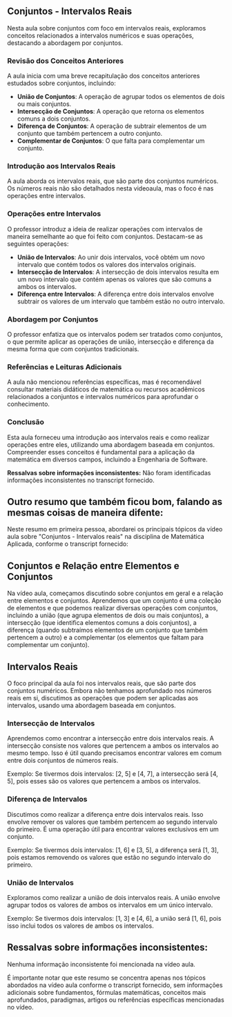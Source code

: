 ## Conjuntos - Intervalos Reais

Nesta aula sobre conjuntos com foco em intervalos reais, exploramos conceitos relacionados a intervalos numéricos e suas operações, destacando a abordagem por conjuntos.

### Revisão dos Conceitos Anteriores

A aula inicia com uma breve recapitulação dos conceitos anteriores estudados sobre conjuntos, incluindo:

- **União de Conjuntos**: A operação de agrupar todos os elementos de dois ou mais conjuntos.
- **Intersecção de Conjuntos**: A operação que retorna os elementos comuns a dois conjuntos.
- **Diferença de Conjuntos**: A operação de subtrair elementos de um conjunto que também pertencem a outro conjunto.
- **Complementar de Conjuntos**: O que falta para complementar um conjunto.

### Introdução aos Intervalos Reais

A aula aborda os intervalos reais, que são parte dos conjuntos numéricos. Os números reais não são detalhados nesta videoaula, mas o foco é nas operações entre intervalos.

### Operações entre Intervalos

O professor introduz a ideia de realizar operações com intervalos de maneira semelhante ao que foi feito com conjuntos. Destacam-se as seguintes operações:

- **União de Intervalos**: Ao unir dois intervalos, você obtém um novo intervalo que contém todos os valores dos intervalos originais.
- **Intersecção de Intervalos**: A intersecção de dois intervalos resulta em um novo intervalo que contém apenas os valores que são comuns a ambos os intervalos.
- **Diferença entre Intervalos**: A diferença entre dois intervalos envolve subtrair os valores de um intervalo que também estão no outro intervalo.

### Abordagem por Conjuntos

O professor enfatiza que os intervalos podem ser tratados como conjuntos, o que permite aplicar as operações de união, intersecção e diferença da mesma forma que com conjuntos tradicionais.

### Referências e Leituras Adicionais

A aula não mencionou referências específicas, mas é recomendável consultar materiais didáticos de matemática ou recursos acadêmicos relacionados a conjuntos e intervalos numéricos para aprofundar o conhecimento.

### Conclusão

Esta aula forneceu uma introdução aos intervalos reais e como realizar operações entre eles, utilizando uma abordagem baseada em conjuntos. Compreender esses conceitos é fundamental para a aplicação da matemática em diversos campos, incluindo a Engenharia de Software.

**Ressalvas sobre informações inconsistentes:** Não foram identificadas informações inconsistentes no transcript fornecido.


## Outro resumo que também ficou bom, falando as mesmas coisas de maneira difente:


Neste resumo em primeira pessoa, abordarei os principais tópicos da vídeo aula sobre "Conjuntos - Intervalos reais" na disciplina de Matemática Aplicada, conforme o transcript fornecido:

## Conjuntos e Relação entre Elementos e Conjuntos
Na vídeo aula, começamos discutindo sobre conjuntos em geral e a relação entre elementos e conjuntos. Aprendemos que um conjunto é uma coleção de elementos e que podemos realizar diversas operações com conjuntos, incluindo a união (que agrupa elementos de dois ou mais conjuntos), a intersecção (que identifica elementos comuns a dois conjuntos), a diferença (quando subtraímos elementos de um conjunto que também pertencem a outro) e a complementar (os elementos que faltam para complementar um conjunto).

## Intervalos Reais
O foco principal da aula foi nos intervalos reais, que são parte dos conjuntos numéricos. Embora não tenhamos aprofundado nos números reais em si, discutimos as operações que podem ser aplicadas aos intervalos, usando uma abordagem baseada em conjuntos.

### Intersecção de Intervalos
Aprendemos como encontrar a intersecção entre dois intervalos reais. A intersecção consiste nos valores que pertencem a ambos os intervalos ao mesmo tempo. Isso é útil quando precisamos encontrar valores em comum entre dois conjuntos de números reais.

Exemplo:
Se tivermos dois intervalos: [2, 5] e [4, 7], a intersecção será [4, 5], pois esses são os valores que pertencem a ambos os intervalos.

### Diferença de Intervalos
Discutimos como realizar a diferença entre dois intervalos reais. Isso envolve remover os valores que também pertencem ao segundo intervalo do primeiro. É uma operação útil para encontrar valores exclusivos em um conjunto.

Exemplo:
Se tivermos dois intervalos: [1, 6] e [3, 5], a diferença será [1, 3], pois estamos removendo os valores que estão no segundo intervalo do primeiro.

### União de Intervalos
Exploramos como realizar a união de dois intervalos reais. A união envolve agrupar todos os valores de ambos os intervalos em um único intervalo.

Exemplo:
Se tivermos dois intervalos: [1, 3] e [4, 6], a união será [1, 6], pois isso inclui todos os valores de ambos os intervalos.

## Ressalvas sobre informações inconsistentes:
Nenhuma informação inconsistente foi mencionada na vídeo aula.

É importante notar que este resumo se concentra apenas nos tópicos abordados na vídeo aula conforme o transcript fornecido, sem informações adicionais sobre fundamentos, fórmulas matemáticas, conceitos mais aprofundados, paradigmas, artigos ou referências específicas mencionadas no vídeo.